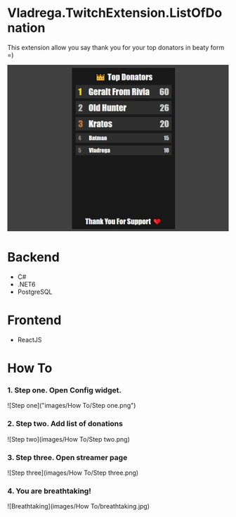 # Vladrega.TwitchExtension.ListOfDonation
 
This extension allow you say thank you for your top donators in beaty form =)

![Extension View Example](images/extension-screen.png)

# Backend
- C#
- .NET6
- PostgreSQL

# Frontend
- ReactJS

# How To

### 1. Step one. Open Config widget.
![Step one]("images/How To/Step one.png")

### 2. Step two. Add list of donations
![Step two](images/How To/Step two.png)

### 3. Step three. Open streamer page
![Step three](images/How To/Step three.png)

### 4. You are breathtaking!
![Breathtaking](images/How To/breathtaking.jpg)
